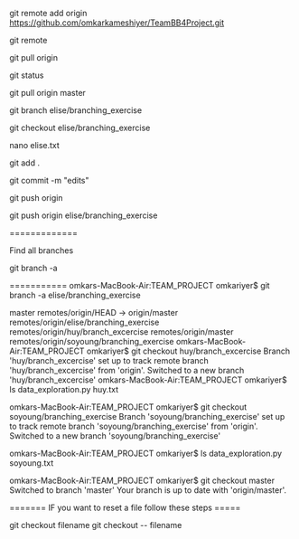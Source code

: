 git remote add origin https://github.com/omkarkameshiyer/TeamBB4Project.git

git remote

git pull origin

git status

git pull origin master

git branch elise/branching_exercise

git checkout elise/branching_exercise

nano elise.txt

git add .

git commit -m "edits"

git push origin

git push origin elise/branching_exercise

=============

Find all branches

git branch -a

=========== omkars-MacBook-Air:TEAM_PROJECT omkariyer$ git branch -a elise/branching_exercise

master remotes/origin/HEAD -> origin/master remotes/origin/elise/branching_exercise remotes/origin/huy/branch_excercise remotes/origin/master remotes/origin/soyoung/branching_exercise
omkars-MacBook-Air:TEAM_PROJECT omkariyer$ git checkout huy/branch_excercise Branch 'huy/branch_excercise' set up to track remote branch 'huy/branch_excercise' from 'origin'. Switched to a new branch 'huy/branch_excercise' omkars-MacBook-Air:TEAM_PROJECT omkariyer$ ls data_exploration.py	huy.txt

omkars-MacBook-Air:TEAM_PROJECT omkariyer$ git checkout soyoung/branching_exercise Branch 'soyoung/branching_exercise' set up to track remote branch 'soyoung/branching_exercise' from 'origin'. Switched to a new branch 'soyoung/branching_exercise'

omkars-MacBook-Air:TEAM_PROJECT omkariyer$ ls data_exploration.py	soyoung.txt

omkars-MacBook-Air:TEAM_PROJECT omkariyer$ git checkout master Switched to branch 'master' Your branch is up to date with 'origin/master'.

======= IF you want to reset a file follow these steps =====

git checkout filename git checkout -- filename


